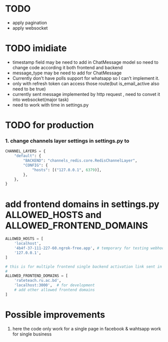 # TODO
- apply pagination
- apply websocket

# TODO imidiate
- timestamp field may be need to add in ChatMessage model so need to change code according it both frontend and backend
- message_type may be need to add for ChatMessage 
- Currently don't have polls support for whatsapp so I can't implement it.
- only with refresh token can access those route(but is_email_active also need to be true)
- currently sent message implemented by http request , need to convet it into websocket(major task)
- need to work with time in settings.py

# TODO for production
### 1. change channels layer settings in settings.py to 
```python
CHANNEL_LAYERS = {
    "default": {
        "BACKEND": "channels_redis.core.RedisChannelLayer",
        "CONFIG": {
            "hosts": [("127.0.0.1", 6379)],
        },
    },
}
```
# add frontend domains in settings.py ALLOWED_HOSTS and ALLOWED_FRONTEND_DOMAINS
```python
ALLOWED_HOSTS = [
    'localhost',
    '4b4f-37-111-227-60.ngrok-free.app', # temporary for testing webhook
    '127.0.0.1',
]

# this is for multiple frontend single backend activation link sent in email , activation link need to fronetned domain
# 
ALLOWED_FRONTEND_DOMAINS = [
    'rateteach.ru.ac.bd',
    'localhost:3000',  # for development
    # add other allowed frontend domains
]
```

# Possible improvements
1. here the code only work for a single page in facebook  & wahtsapp work for single business

